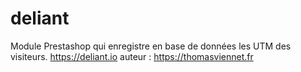# deliant
Module Prestashop qui enregistre en base de données les UTM des visiteurs.
https://deliant.io auteur : https://thomasviennet.fr

